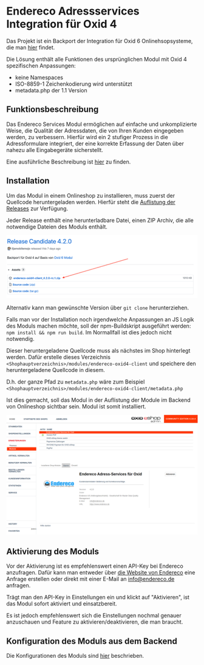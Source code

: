 # Endereco Adressservices Integration für Oxid 4

Das Projekt ist ein Backport der Integration für Oxid 6 Onlinehsopsysteme, die man [hier](https://github.com/Endereco/endereco-oxid6-client) findet.

Die Lösung enthält alle Funktionen des ursprünglichen Modul mit Oxid 4 spezifischen Anpassungen: 

- keine Namespaces
- ISO-8859-1 Zeichenkodierung wird unterstützt
- metadata.php der 1.1 Version

## Funktionsbeschreibung

Das Endereco Services Modul ermöglichen auf einfache und unkomplizierte Weise, die Qualität der Adressdaten, die von Ihren Kunden eingegeben werden, zu verbessern. Hierfür wird ein 2 stufiger Prozess in die Adressformulare integriert, der eine korrekte Erfassung der Daten über nahezu alle Eingabegeräte sicherstellt.

Eine ausführliche Beschreibung ist [hier](https://www.endereco.de/hilfe/intallationsanleitung_oxid4/#funktionsbeschreibung_oxid6) zu finden.

## Installation

Um das Modul in einem Onlineshop zu installieren, muss zuerst der Quellcode heruntergeladen werden. 
Hierfür steht die [Auflistung der Releases](https://github.com/Endereco/endereco-oxid4-client/releases) zur Verfügung.

Jeder Release enthält eine herunterladbare Datei, einen ZIP Archiv, die alle notwendige Dateien des Moduls enthält.

![Modul ist in Listenansicht der Mdoule sichtbar](doc/download_1.png)

Alternativ kann man gewünschte Version über `git clone` herunterziehen. 

Falls man vor der Installation noch irgendwelche Anpassungen an JS Logik des Moduls machen möchte, soll der npm-Buildskript ausgeführt werden: `npm install && npm run build`. Im Normallfall ist dies jedoch nicht notwendig.

Dieser heruntergeladene Quellcode muss als nächstes im Shop hinterlegt werden. 
Dafür erstelle dieses Verzeichnis `<Shophauptverzeichnis>/modules/endereco-oxid4-client` und speichere den heruntergeladene Quellcode in diesem.

D.h. der ganze Pfad zu `metadata.php` wäre zum Beispiel `<Shophauptverzeichnis>/modules/endereco-oxid4-client/metadata.php`

Ist dies gemacht, soll das Modul in der Auflistung der Module im Backend von Onlineshop sichtbar sein. Modul ist somit installiert.

![Modul ist in Listenansicht der Mdoule sichtbar](doc/install_1.png)

## Aktivierung des Moduls

Vor der Aktivierung ist es empfehlenswert einen API-Key bei Endereco anzufragen. Dafür kann man entweder über [die Website von Endereco](https://www.endereco.de/) eine Anfrage erstellen oder direkt mit einer E-Mail an info@endereco.de anfragen.

Trägt man den API-Key in Einstellungen ein und klickt auf "Aktivieren", ist das Modul sofort aktiviert und einsatzbereit.

Es ist jedoch empfehlenswert sich die Einstellungen nochmal genauer anzuschauen und Feature zu aktivieren/deaktivieren, die man braucht.

## Konfiguration des Moduls aus dem Backend

Die Konfigurationen des Moduls sind [hier](https://www.endereco.de/hilfe/intallationsanleitung_oxid4/#konfiguration_moduls_oxid6) beschrieben.